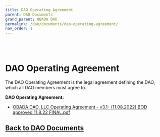 ```yaml
---
title: DAO Operating Agreement
parent: DAO Documents
grand_parent: OBADA DAO
permalink: /dao/documents/dao-operating-agreement/
nav_order: 1
---
```


<br> <br>

# DAO Operating Agreement

The DAO Operating Agreement is the legal agreement defining the DAO, which all DAO members must agree to.

**DAO Operating Agreement:** 
* [OBADA DAO, LLC Operating Agreement - v3.1- (11.08.2022) BOD approved 11.8.22 FINAL.pdf](https://www.dropbox.com/s/utjiqfnnaupke1y/OBADA%20DAO%2C%20LLC%20Operating%20Agreement%20-%20v3.1-%20%2811.08.2022%29%20BOD%20approved%2011.8.22%20FINAL.pdf?dl=0)


## [Back to DAO Documents](/dao/documents)
